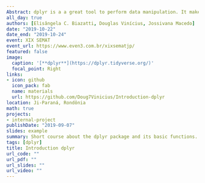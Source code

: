 ```yaml
---
Abstract: dplyr is a a great tool to perform data manipulation. It makes your data analysis process a lot more efficient. Even better, it's fairly simple to learn and start applying immediately to your work! Oftentimes, with just a few elegant lines of code, your data becomes that much easier to dissect and analyze. 
all_day: true
authors: [Elisângela C. Biazatti, Douglas Vinícius, Jossivana Macedo]
date: "2019-10-22"
date_end: "2019-10-24"
event: XIX SEMAT 
event_url: https://www.even3.com.br/xixsematjp/
featured: false
image:
  caption: '[**dplyr**](https://dplyr.tidyverse.org/)'
  focal_point: Right
links:
- icon: github
  icon_pack: fab
  name: materials
  url: https://github.com/Doug7Vinicius/Introduction-dplyr
location: Ji-Paraná, Rondônia
math: true
projects:
- internal-project
publishDate: "2019-09-07"
slides: example
summary: Short course about the dplyr package and its basic functions.
tags: [dplyr]
title: Introduction dplyr
url_code: ""
url_pdf: ""
url_slides: ""
url_video: ""
---
```




